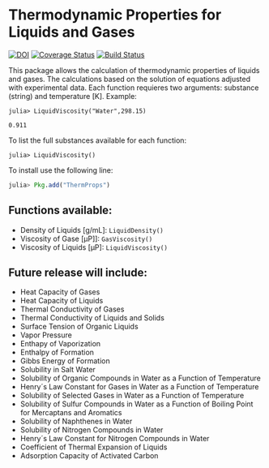 # Thermodynamic Properties for Liquids and Gases

[![DOI](https://zenodo.org/badge/109343453.svg)](https://zenodo.org/badge/latestdoi/109343453)
[![Coverage Status](https://coveralls.io/repos/github/JuliaChem/ThermProps.jl/badge.svg?branch=master)](https://coveralls.io/github/JuliaChem/ThermProps.jl?branch=master)
[![Build Status](https://travis-ci.org/JuliaChem/ThermProps.jl.svg?branch=master)](https://travis-ci.org/JuliaChem/ThermProps.jl)

This package allows the calculation of thermodynamic properties of liquids and gases. The calculations based on the solution of equations adjusted with experimental data.
Each function requieres two arguments: substance (string) and temperature [K]. Example:

`julia> LiquidViscosity("Water",298.15)`

`0.911`

To list the full substances available for each function:

`julia> LiquidViscosity()`

To install use the following line:

```julia
julia> Pkg.add("ThermProps")
```
## Functions available:

* Density of Liquids [g/mL]: `LiquidDensity()`
* Viscosity of Gase [μP]]: `GasViscosity()`
* Viscosity of Liquids [μP]: `LiquidViscosity()`

## Future release will include:

* Heat Capacity of Gases
* Heat Capacity of Liquids
* Thermal Conductivity of Gases
* Thermal Conductivity of Liquids and Solids
* Surface Tension of Organic Liquids
* Vapor Pressure
* Enthapy of Vaporization
* Enthalpy of Formation
* Gibbs Energy of Formation
* Solubility in Salt Water
* Solubility of Organic Compounds in Water as a Function of Temperature
* Henry´s Law Constant for Gases in Water as a Function of Temperature
* Solubility of Selected Gases in Water as a Function of Temperature
* Solubility of Sulfur Compounds in Water as a Function of Boiling Point for Mercaptans and Aromatics
* Solubility of Naphthenes in Water
* Solubility of Nitrogen Compounds in Water
* Henry´s Law Constant for Nitrogen Compounds in Water
* Coefficient of Thermal Expansion of Liquids
* Adsorption Capacity of Activated Carbon
